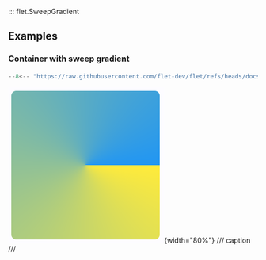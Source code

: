 ::: flet.SweepGradient

## Examples

### Container with sweep gradient

```python
--8<-- "https://raw.githubusercontent.com/flet-dev/flet/refs/heads/docs/sdk/python/examples/python/controls/types/gradient/sweep-gradient/container.py"
```

![container](https://raw.githubusercontent.com/flet-dev/flet/docs/sdk/python/examples/python/controls/types/gradient/sweep-gradient/media/container.png){width="80%"}
/// caption
///
